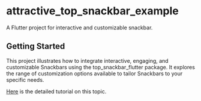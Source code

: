 # attractive_top_snackbar_example

A Flutter project for interactive and customizable snackbar.

## Getting Started

This project illustrates how to integrate interactive, engaging, and customizable Snackbars using the top_snackbar_flutter package. It explores the range of customization options available to tailor Snackbars to your specific needs.

[Here](https://effortlesscodelearning.com/blog/how-to-create-an-animated-page-indicator-in-flutter/) is the detailed tutorial on this topic.